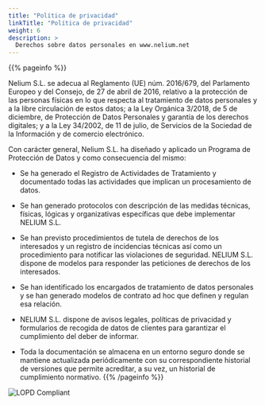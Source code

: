 ```yaml
---
title: "Política de privacidad"
linkTitle: "Política de privacidad"
weight: 6
description: >
  Derechos sobre datos personales en www.nelium.net
---
```


{{% pageinfo %}}

Nelium S.L. se adecua al Reglamento (UE) núm. 2016/679, del Parlamento Europeo y del Consejo, de 27 de abril de 2016, relativo a la protección de las personas físicas en lo que respecta al tratamiento de datos personales y a la libre circulación de estos datos; a la Ley Orgánica 3/2018, de 5 de diciembre, de Protección de Datos Personales y garantía de los derechos digitales; y a la Ley 34/2002, de 11 de julio, de Servicios de la Sociedad de la Información y de comercio electrónico.


Con carácter general, Nelium S.L. ha diseñado y aplicado un Programa de Protección de Datos y como consecuencia del mismo:

- Se ha generado el Registro de Actividades de Tratamiento y documentado todas las actividades que implican un procesamiento de datos.

- Se han generado protocolos con descripción de las medidas técnicas, físicas, lógicas y organizativas específicas que debe implementar NELIUM S.L.

- Se han previsto procedimientos de tutela de derechos de los interesados y un registro de incidencias técnicas así como un procedimiento para notificar las violaciones de seguridad. NELIUM S.L. dispone de modelos para responder las peticiones de derechos de los interesados.

- Se han identificado los encargados de tratamiento de datos personales y se han generado modelos de contrato ad hoc que definen y regulan esa relación.

- NELIUM S.L. dispone de avisos legales, políticas de privacidad y formularios de recogida de datos de clientes para garantizar el cumplimiento del deber de informar.

- Toda la documentación se almacena en un entorno seguro donde se mantiene actualizada periódicamente con su correspondiente historial de versiones que permite acreditar, a su vez, un historial de cumplimiento normativo.
{{% /pageinfo %}}

<img src="lopd.jpg" alt="LOPD Compliant">


